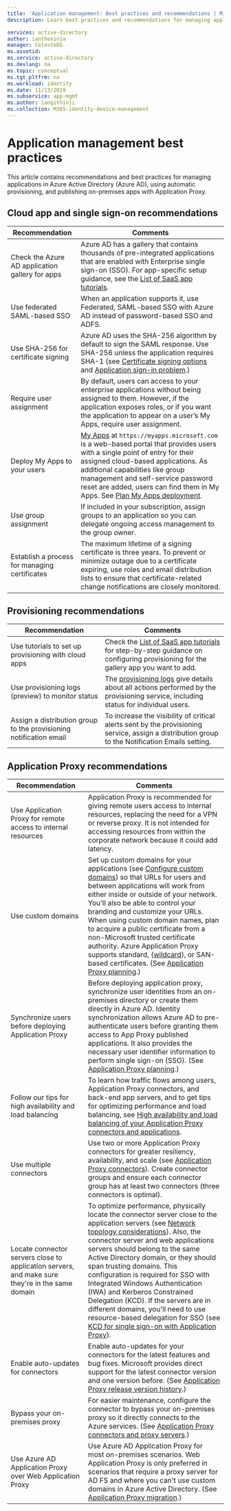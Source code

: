 ```yaml
---
title: 'Application management: Best practices and recommendations | Microsoft Docs'
description: Learn best practices and recommendations for managing applications in Azure Active Directory. Learn about using automatic provisioning and publishing on-premises apps with Application Proxy.

services: active-directory
author: iantheninja
manager: CelesteDG
ms.assetid: 
ms.service: active-directory
ms.devlang: na
ms.topic: conceptual
ms.tgt_pltfrm: na
ms.workload: identity
ms.date: 11/13/2019
ms.subservice: app-mgmt
ms.author: iangithinji
ms.collection: M365-identity-device-management
---
```


# Application management best practices

This article contains recommendations and best practices for managing applications in Azure Active Directory (Azure AD), using automatic provisioning, and publishing on-premises apps with Application Proxy.

## Cloud app and single sign-on recommendations
| Recommendation | Comments |
| --- | --- |
| Check the Azure AD application gallery for apps  | Azure AD has a gallery that contains thousands of pre-integrated applications that are enabled with Enterprise single sign-on (SSO). For app-specific setup guidance, see the [List of SaaS app tutorials](../saas-apps/tutorial-list.md).  | 
| Use federated SAML-based SSO  | When an application supports it, use Federated, SAML-based SSO with Azure AD instead of password-based SSO and ADFS.  | 
| Use SHA-256 for certificate signing  | Azure AD uses the SHA-256 algorithm by default to sign the SAML response. Use SHA-256 unless the application requires SHA-1 (see [Certificate signing options](certificate-signing-options.md) and [Application sign-in problem](application-sign-in-problem-application-error.md).)  | 
| Require user assignment  | By default, users can access to your enterprise applications without being assigned to them. However, if the application exposes roles, or if you want the application to appear on a user’s My Apps, require user assignment.  | 
| Deploy My Apps to your users | [My Apps](end-user-experiences.md) at `https://myapps.microsoft.com` is a web-based portal that provides users with a single point of entry for their assigned cloud-based applications. As additional capabilities like group management and self-service password reset are added, users can find them in My Apps. See [Plan My Apps deployment](my-apps-deployment-plan.md).
| Use group assignment  | If included in your subscription, assign groups to an application so you can delegate ongoing access management to the group owner.  | 
| Establish a process for managing certificates | The maximum lifetime of a signing certificate is three years. To prevent or minimize outage due to a certificate expiring, use roles and email distribution lists to ensure that certificate-related change notifications are closely monitored. |

## Provisioning recommendations
| Recommendation | Comments |
| --- | --- |
| Use tutorials to set up provisioning with cloud apps | Check the [List of SaaS app tutorials](../saas-apps/tutorial-list.md) for step-by-step guidance on configuring provisioning for the gallery app you want to add. |
| Use provisioning logs (preview) to monitor status | The [provisioning logs](../reports-monitoring/concept-provisioning-logs.md?context=azure/active-directory/manage-apps/context/manage-apps-context) give details about all actions performed by the provisioning service, including status for individual users. |
| Assign a distribution group to the provisioning notification email | To increase the visibility of critical alerts sent by the provisioning service, assign a distribution group to the Notification Emails setting. |


## Application Proxy recommendations
| Recommendation | Comments |
| --- | --- |
| Use Application Proxy for remote access to internal resources | Application Proxy is recommended for giving remote users access to internal resources, replacing the need for a VPN or reverse proxy. It is not intended for accessing resources from within the corporate network because it could add latency.
| Use custom domains | Set up custom domains for your applications (see [Configure custom domains](application-proxy-configure-custom-domain.md)) so that URLs for users and between applications will work from either inside or outside of your network. You'll also be able to control your branding and customize your URLs.  When using custom domain names, plan to acquire a public certificate from a non-Microsoft trusted certificate authority. Azure Application Proxy supports standard, ([wildcard](application-proxy-wildcard.md)), or SAN-based certificates. (See [Application Proxy planning](application-proxy-deployment-plan.md).) |
| Synchronize users before deploying Application Proxy | Before deploying application proxy, synchronize user identities from an on-premises directory or create them directly in Azure AD. Identity synchronization allows Azure AD to pre-authenticate users before granting them access to App Proxy published applications. It also provides the necessary user identifier information to perform single sign-on (SSO). (See [Application Proxy planning](application-proxy-deployment-plan.md).) |
| Follow our tips for high availability and load balancing | To learn how traffic flows among users, Application Proxy connectors, and back-end app servers, and to get tips for optimizing performance and load balancing, see [High availability and load balancing of your Application Proxy connectors and applications](application-proxy-high-availability-load-balancing.md). |
| Use multiple connectors | Use two or more Application Proxy connectors for greater resiliency, availability, and scale (see [Application Proxy connectors](application-proxy-connectors.md)). Create connector groups and ensure each connector group has at least two connectors (three connectors is optimal). |
| Locate connector servers close to application servers, and make sure they're in the same domain | To optimize performance, physically locate the connector server close to the application servers (see [Network topology considerations](../app-proxy/application-proxy-network-topology.md)). Also, the connector server and web applications servers should belong to the same Active Directory domain, or they should span trusting domains. This configuration is required for SSO with Integrated Windows Authentication (IWA) and Kerberos Constrained Delegation (KCD). If the servers are in different domains, you'll need to use resource-based delegation for SSO (see [KCD for single sign-on with Application Proxy](../app-proxy/application-proxy-configure-single-sign-on-with-kcd.md)). |
| Enable auto-updates for connectors | Enable auto-updates for your connectors for the latest features and bug fixes. Microsoft provides direct support for the latest connector version and one version before. (See [Application Proxy release version history](application-proxy-release-version-history.md).) |
| Bypass your on-premises proxy | For easier maintenance, configure the connector to bypass your on-premises proxy so it directly connects to the Azure services. (See [Application Proxy connectors and proxy servers](application-proxy-configure-connectors-with-proxy-servers.md).) |
| Use Azure AD Application Proxy over Web Application Proxy | Use Azure AD Application Proxy for most on-premises scenarios. Web Application Proxy is only preferred in scenarios that require a proxy server for AD FS and where you can't use custom domains in Azure Active Directory. (See [Application Proxy migration](application-proxy-migration.md).) |